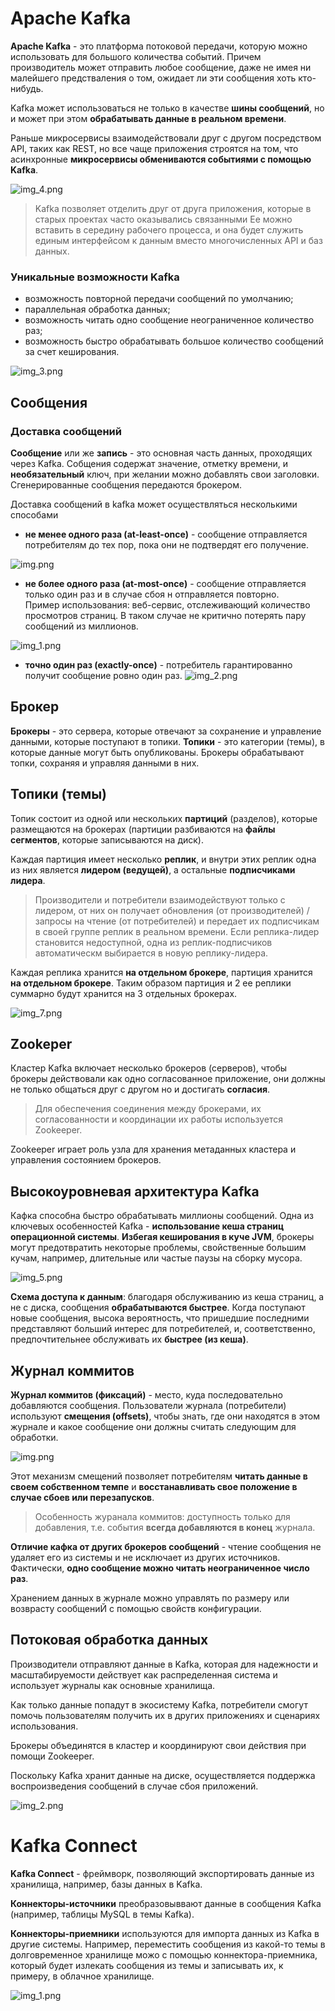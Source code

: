 # Apache Kafka

**Apache Kafka** - это платформа потоковой передачи, которую можно использовать для большого количества
событий. Причем производитель может отправить любое сообщение, даже не имея ни малейшего предстваления
о том, ожидает ли эти сообщения хоть кто-нибудь.

Kafka может использоваться не только в качестве **шины сообщений**, но и может при этом **обрабатывать данные
в реальном времени**.

Раньше микросервисы взаимодействовали друг с другом посредством API, таких как REST,
но все чаще приложения строятся на том, что асинхронные **микросервисы обмениваются
событиями с помощью Kafka**.

![img_4.png](img_4.png)

> Kafka позволяет отделить друг от друга приложения, которые в старых проектах часто оказывались связанными
Ее можно вставить в середину рабочего процесса, и она будет служить единым интерфейсом к данным вместо
многочисленных API и баз данных.

### Уникальные возможности Kafka

- возможность повторной передачи сообщений по умолчанию;
- параллельная обработка данных;
- возможность читать одно сообщение неограниченное количество раз;
- возможность быстро обрабатывать большое количество сообщений за счет кеширования.

![img_3.png](img_3.png)

## Сообщения
### Доставка сообщений

**Сообщение** или же **запись** - это основная часть данных, проходящих через
Kafka. Собщения содержат значение, отметку времени, и **необязательный** ключ, при желании
можно добавлять свои заголовки. Сгенерированные сообщения передаются брокером.

Доставка сообщений в kafka может осуществляться несколькими способами
- **не менее одного раза (at-least-once)** - сообщение отправляется
потребителям до тех пор, пока они не подтвердят его получение.

![img.png](img.png)

- **не более одного раза (at-most-once)** - сообщение отправляется только
один раз и в случае сбоя н отправляется повторно.<br>
Пример использования: веб-сервис, отслеживающий количество просмотров страниц. В таком случае
не критично потерять пару сообщений из миллионов.

![img_1.png](img_1.png)

- **точно один раз (exactly-once)** - потребитель гарантированно получит
сообщение ровно один раз.
![img_2.png](img_2.png)

## Брокер

**Брокеры** - это сервера, которые отвечают за сохранение и управление данными, которые поступают в топики.
**Топики** - это категории (темы), в которые данные могут быть опубликованы.
Брокеры обрабатывают топки, сохраняя и управляя данными в них.

## Топики (темы)

Топик состоит из одной или нескольких **партиций** (разделов), которые размещаются на брокерах
(партиции разбиваются на **файлы сегментов**, которые записываются на диск).

Каждая партиция имеет несколько **реплик**, и внутри этих реплик одна из них является **лидером (ведущей)**,
а остальные **подписчиками лидера**. 

> Производители и потребители взаимодействуют только с лидером, от них
он получает обновления (от производителей) / запросы на чтение (от потребителей)  и передает
их подписчикам в своей группе реплик в реальном времени. Если реплика-лидер становится недоступной, одна
из реплик-подписчиков автоматическм выбирается в новую реплику-лидера.

Каждая реплика хранится **на отдельном брокере**, партиция хранится **на отдельном брокере**.
Таким образом партиция и 2 ее реплики суммарно будут хранится на 3 отдельных брокерах.

![img_7.png](img_7.png)

## Zookeper

Кластер Kafka включает несколько брокеров (серверов), чтобы брокеры действовали как одно согласованное приложение,
они должны не только общаться друг с другом но и достигать **согласия**. 

> Для обеспечения соединения между брокерами, их согласованности и координации их работы используется Zookeeper.

Zookeeper играет роль узла для хранения метаданных кластера и управления состоянием брокеров.

## Высокоуровневая архитектура Kafka

Кафка способна быстро обрабатывать миллионы сообщений. Одна из ключевых особенностей Kafka - **использование
кеша страниц операционной системы**. **Избегая кеширования в куче JVM**, брокеры могут предотвратить некоторые
проблемы, свойственные большим кучам, например, длительные или частые паузы на сборку мусора.

![img_5.png](img_5.png)

**Схема доступа к данным**: благодаря обслуживанию из кеша страниц, а не с диска, сообщения **обрабатываются быстрее**.
Когда поступают новые сообщения, высока вероятность, что пришедшие последними представляют больший интерес для
потребителей, и, соответственно, предпочтительнее обслуживать их **быстрее (из кеша)**.

## Журнал коммитов

**Журнал коммитов (фиксаций)** - место, куда последовательно добавляются сообщения. Пользователи журнала
(потребители) используют **смещения (offsets)**, чтобы знать, где они находятся в этом журнале и какое сообщение
они должны считать следующим для обработки. 

![img.png](img_8.png)

Этот механизм смещений позволяет потребителям **читать данные в своем 
собственном темпе** и **восстанавливать свое положение в случае сбоев или перезапусков**. 

> Особенность журанала коммитов: доступность только для добавления, т.е. события **всегда добавляются в конец**
журнала.

**Отличие кафка от других брокеров сообщений** - чтение сообщения не удаляет его из системы и не исключает
из других источников. Фактически, **одно сообщение можно читать неограниченное число раз**.

Хранением данных в журнале можно управлять по размеру или возврасту сообщениЙ с помощью свойств конфигурации.

## Потоковая обработка данных

Производители отправляют данные в Kafka, которая для надежности и масштабируемости действует как
распределенная система и использует журналы как основные хранилища.

Как только данные попадут в экосистему Kafka, потребители смогут помочь пользователям получить их в других
приложениях и сценариях использования. 

Брокеры объединятся в кластер и координируют свои действия при помощи Zookeeper.

Поскольку Kafka хранит данные на диске, осуществляется поддержка воспроизведения сообщений в случае сбоя приложений.

![img_2.png](img_10.png)




































































































# Kafka Connect

**Kafka Connect** - фреймворк, позволяющий экспортировать данные из хранилища, например, базы данных в Kafka.

**Коннекторы-источники** преобразовыввают данные в сообщения Kafka (например, таблицы MySQL в темы Kafka).

**Коннекторы-приемники** используются для импорта данных из Kafka в другие системы. Например, переместить сообщения из
какой-то темы в долговременное хранилище можо с помощью коннектора-приемника, который будет излекать сообщения из темы
и записывать их, к примеру, в облачное хранилище.

![img_1.png](img_9.png)
